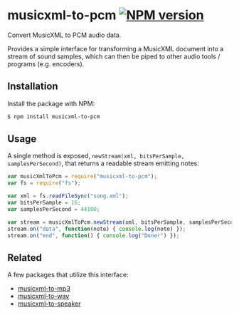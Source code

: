 # musicxml-to-pcm [![NPM version](http://img.shields.io/npm/v/musicxml-to-pcm.svg?style=flat-square)](https://www.npmjs.org/package/musicxml-to-pcm)

Convert MusicXML to PCM audio data.

Provides a simple interface for transforming a MusicXML document into a stream of sound samples, which can then be piped to other audio tools / programs (e.g. encoders).

## Installation

Install the package with NPM:

```bash
$ npm install musicxml-to-pcm
```

## Usage

A single method is exposed, `newStream(xml, bitsPerSample, samplesPerSecond)`, that returns a readable stream emitting notes:

```javascript
var musicXmlToPcm = require("musicxml-to-pcm");
var fs = require("fs");

var xml = fs.readFileSync("song.xml");
var bitsPerSample = 16;
var samplesPerSecond = 44100;

var stream = musicXmlToPcm.newStream(xml, bitsPerSample, samplesPerSecond);
stream.on("data", function(note) { console.log(note) });
stream.on("end", function() { console.log("Done!") });
```

## Related

A few packages that utilize this interface:

- [musicxml-to-mp3](https://github.com/lukehorvat/musicxml-to-mp3)
- [musicxml-to-wav](https://github.com/lukehorvat/musicxml-to-wav)
- [musicxml-to-speaker](https://github.com/lukehorvat/musicxml-to-speaker)
